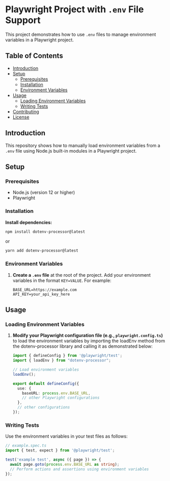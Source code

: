 # Playwright Project with `.env` File Support

This project demonstrates how to use `.env` files to manage environment variables in a Playwright project.

## Table of Contents

- [Introduction](#introduction)
- [Setup](#setup)
  - [Prerequisites](#prerequisites)
  - [Installation](#installation)
  - [Environment Variables](#environment-variables)
- [Usage](#usage)
  - [Loading Environment Variables](#loading-environment-variables)
  - [Writing Tests](#writing-tests)
- [Contributing](#contributing)
- [License](#license)

## Introduction

This repository shows how to manually load environment variables from a `.env` file using Node.js built-in modules in a Playwright project.

## Setup

### Prerequisites

- Node.js (version 12 or higher)
- Playwright

### Installation

**Install dependencies:**

```bash 
npm install dotenv-processor@latest
```

or    

```bash 
yarn add dotenv-processor@latest
```

### Environment Variables

1. **Create a `.env` file** at the root of the project. Add your environment variables in the format `KEY=VALUE`. For example:

    ```dotenv
    BASE_URL=https://example.com
    API_KEY=your_api_key_here
    ```

## Usage

### Loading Environment Variables

1. **Modify your Playwright configuration file (e.g., `playwright.config.ts`)** to load the environment variables by importing the loadEnv method from the dotenv-processor library and calling it as demonstrated below:

    ```typescript
    import { defineConfig } from '@playwright/test';
    import { loadEnv } from "dotenv-processor";

    // Load environment variables
    loadEnv();

    export default defineConfig({
      use: {
        baseURL: process.env.BASE_URL,
        // other Playwright configurations
      },
      // other configurations
    });
    ```

### Writing Tests

Use the environment variables in your test files as follows:

```typescript
// example.spec.ts
import { test, expect } from '@playwright/test';

test('example test', async ({ page }) => {
  await page.goto(process.env.BASE_URL as string);
  // Perform actions and assertions using environment variables
});
